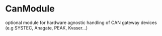 # CanModule
optional module for hardware agnostic handling of CAN gateway devices (e.g SYSTEC, Anagate, PEAK, Kvaser...)
